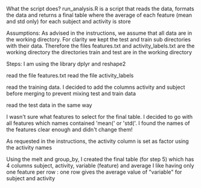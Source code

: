 

What the script does? run_analysis.R is a script that reads the data, formats the data and returns a final table where the average of each feature (mean and std only) for each subject and activity is store

Assumptions: As advised in the instructions, we assume that all data are in the working directory. For clarity we kept the test and train sub directories with their data. Therefore the files features.txt and activity_labels.txt are the working directory the directories train and test are in the working directory

Steps: I am using the library dplyr and reshape2

read the file features.txt read the file activity_labels

read the training data. I decided to add the columns activity and subject before merging to prevent mixing test and train data

read the test data in the same way

I wasn't sure what features to select for the final table. I decided to go with all features which names contained 'mean(' or 'std('. I found the names of the features clear enough and didn't change them!

As requested in the instructions, the activity column is set as factor using the activity names

Using the melt and group_by, I created the final table (for step 5) which has 4 columns subject, activity, variable (feature) and average I like having only one feature per row : one row gives the average value of "variable" for subject and activity
